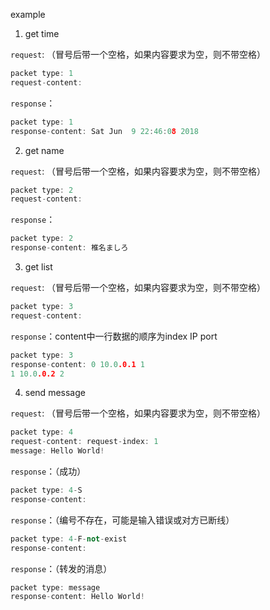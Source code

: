 example

1. get time

`request`: （冒号后带一个空格，如果内容要求为空，则不带空格）

```c
packet type: 1
request-content:
```

`response`：

```c++
packet type: 1
response-content: Sat Jun  9 22:46:08 2018
```

2. get name

`request`: （冒号后带一个空格，如果内容要求为空，则不带空格）

```c
packet type: 2
request-content:
```

`response`：

```c++
packet type: 2
response-content: 椎名ましろ
```

3. get list

`request`: （冒号后带一个空格，如果内容要求为空，则不带空格）

```c
packet type: 3
request-content:
```

`response`：content中一行数据的顺序为index IP port

```c++
packet type: 3
response-content: 0 10.0.0.1 1
1 10.0.0.2 2

```

4. send message

`request`: （冒号后带一个空格，如果内容要求为空，则不带空格）

```c
packet type: 4
request-content: request-index: 1
message: Hello World!
```

`response`：（成功）

```c++
packet type: 4-S
response-content:
```

`response`：（编号不存在，可能是输入错误或对方已断线）

```c++
packet type: 4-F-not-exist
response-content:
```

`response`：（转发的消息）

```c++
packet type: message
response-content: Hello World!
```









